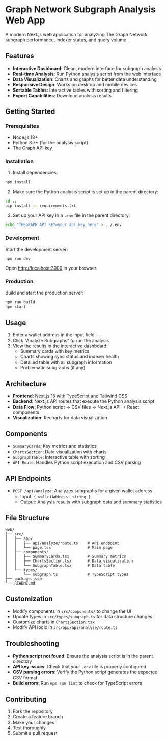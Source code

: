 # Graph Network Subgraph Analysis Web App

A modern Next.js web application for analyzing The Graph Network subgraph performance, indexer status, and query volume.

## Features

- **Interactive Dashboard**: Clean, modern interface for subgraph analysis
- **Real-time Analysis**: Run Python analysis script from the web interface
- **Data Visualization**: Charts and graphs for better data understanding
- **Responsive Design**: Works on desktop and mobile devices
- **Sortable Tables**: Interactive tables with sorting and filtering
- **Export Capabilities**: Download analysis results

## Getting Started

### Prerequisites

- Node.js 18+
- Python 3.7+ (for the analysis script)
- The Graph API key

### Installation

1. Install dependencies:

```bash
npm install
```

2. Make sure the Python analysis script is set up in the parent directory:

```bash
cd ..
pip install -r requirements.txt
```

3. Set up your API key in a `.env` file in the parent directory:

```bash
echo "THEGRAPH_API_KEY=your_api_key_here" > ../.env
```

### Development

Start the development server:

```bash
npm run dev
```

Open [http://localhost:3000](http://localhost:3000) in your browser.

### Production

Build and start the production server:

```bash
npm run build
npm start
```

## Usage

1. Enter a wallet address in the input field
2. Click "Analyze Subgraphs" to run the analysis
3. View the results in the interactive dashboard:
   - Summary cards with key metrics
   - Charts showing sync status and indexer health
   - Detailed table with all subgraph information
   - Problematic subgraphs (if any)

## Architecture

- **Frontend**: Next.js 15 with TypeScript and Tailwind CSS
- **Backend**: Next.js API routes that execute the Python analysis script
- **Data Flow**: Python script → CSV files → Next.js API → React components
- **Visualization**: Recharts for data visualization

## Components

- `SummaryCards`: Key metrics and statistics
- `ChartsSection`: Data visualization with charts
- `SubgraphTable`: Interactive table with sorting
- `API Route`: Handles Python script execution and CSV parsing

## API Endpoints

- `POST /api/analyze`: Analyzes subgraphs for a given wallet address
  - Input: `{ walletAddress: string }`
  - Output: Analysis results with subgraph data and summary statistics

## File Structure

```
web/
├── src/
│   ├── app/
│   │   ├── api/analyze/route.ts    # API endpoint
│   │   └── page.tsx                # Main page
│   ├── components/
│   │   ├── SummaryCards.tsx        # Summary metrics
│   │   ├── ChartsSection.tsx       # Data visualization
│   │   └── SubgraphTable.tsx       # Data table
│   └── types/
│       └── subgraph.ts             # TypeScript types
├── package.json
└── README.md
```

## Customization

- Modify components in `src/components/` to change the UI
- Update types in `src/types/subgraph.ts` for data structure changes
- Customize charts in `ChartsSection.tsx`
- Modify API logic in `src/app/api/analyze/route.ts`

## Troubleshooting

- **Python script not found**: Ensure the analysis script is in the parent directory
- **API key issues**: Check that your `.env` file is properly configured
- **CSV parsing errors**: Verify the Python script generates the expected CSV format
- **Build errors**: Run `npm run lint` to check for TypeScript errors

## Contributing

1. Fork the repository
2. Create a feature branch
3. Make your changes
4. Test thoroughly
5. Submit a pull request
